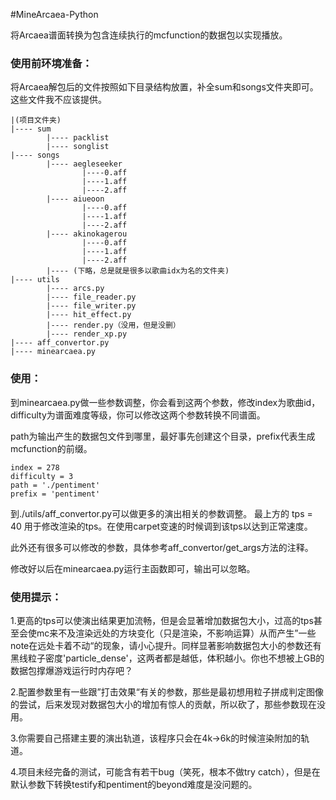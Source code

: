 #MineArcaea-Python

将Arcaea谱面转换为包含连续执行的mcfunction的数据包以实现播放。

### 使用前环境准备：
将Arcaea解包后的文件按照如下目录结构放置，补全sum和songs文件夹即可。这些文件我不应该提供。

```text
|(项目文件夹)
|---- sum
        |---- packlist
        |---- songlist
|---- songs
        |---- aegleseeker
                |----0.aff
                |----1.aff
                |----2.aff
        |---- aiueoon
                |----0.aff
                |----1.aff
                |----2.aff
        |---- akinokagerou
                |----0.aff
                |----1.aff
                |----2.aff
        |---- (下略，总是就是很多以歌曲idx为名的文件夹)
|---- utils
        |---- arcs.py
        |---- file_reader.py
        |---- file_writer.py
        |---- hit_effect.py
        |---- render.py（没用，但是没删）
        |---- render_xp.py
|---- aff_convertor.py
|---- minearcaea.py
```
### 使用：
到minearcaea.py做一些参数调整，你会看到这两个参数，修改index为歌曲id，difficulty为谱面难度等级，你可以修改这两个参数转换不同谱面。

path为输出产生的数据包文件到哪里，最好事先创建这个目录，prefix代表生成mcfunction的前缀。
```text
index = 278
difficulty = 3
path = './pentiment'
prefix = 'pentiment'
```

到./utils/aff_convertor.py可以做更多的演出相关的参数调整。
最上方的 tps = 40 用于修改渲染的tps。在使用carpet变速的时候调到该tps以达到正常速度。

此外还有很多可以修改的参数，具体参考aff_convertor/get_args方法的注释。

修改好以后在minearcaea.py运行主函数即可，输出可以忽略。

### 使用提示：
1.更高的tps可以使演出结果更加流畅，但是会显著增加数据包大小，过高的tps甚至会使mc来不及渲染远处的方块变化（只是渲染，不影响运算）从而产生”一些note在远处卡着不动“的现象，请小心提升。同样显著影响数据包大小的参数还有黑线粒子密度'particle_dense'，这两者都是越低，体积越小。你也不想被上GB的数据包撑爆游戏运行时内存吧？

2.配置参数里有一些跟”打击效果“有关的参数，那些是最初想用粒子拼成判定图像的尝试，后来发现对数据包大小的增加有惊人的贡献，所以砍了，那些参数现在没用。

3.你需要自己搭建主要的演出轨道，该程序只会在4k->6k的时候渲染附加的轨道。

4.项目未经完备的测试，可能含有若干bug（笑死，根本不做try catch），但是在默认参数下转换testify和pentiment的beyond难度是没问题的。